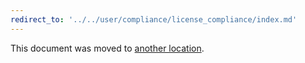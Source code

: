 ```yaml
---
redirect_to: '../../user/compliance/license_compliance/index.md'
---
```


This document was moved to [another location](../../user/compliance/license_compliance/index.md).

<!-- This redirect file can be deleted February 1, 2021, or later. -->
<!-- Before deletion, see: https://docs.gitlab.com/ee/development/documentation/#move-or-rename-a-page -->
